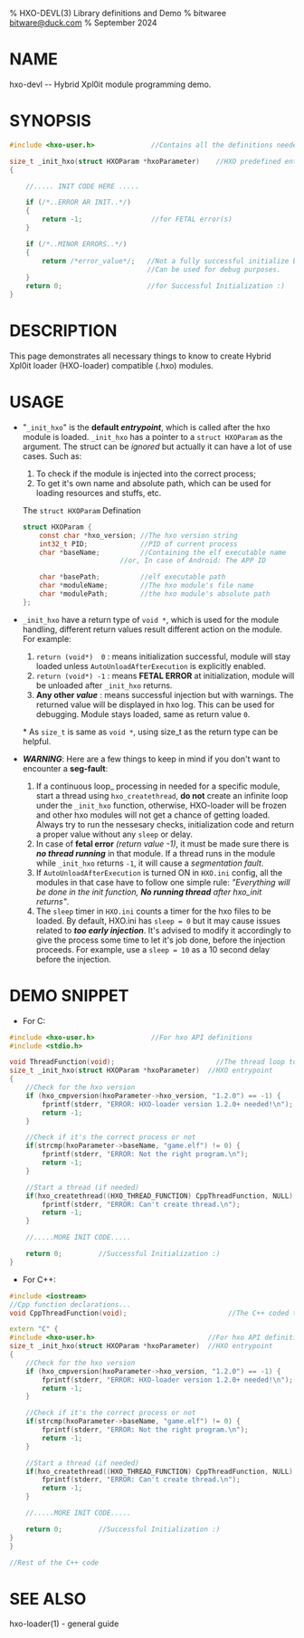 % HXO-DEVL(3) Library definitions and Demo
% bitwaree <bitware@duck.com>
% September 2024

# NAME
hxo-devl -- Hybrid Xpl0it module programming demo.

# SYNOPSIS

```C
#include <hxo-user.h>              //Contains all the definitions needed to get started

size_t _init_hxo(struct HXOParam *hxoParameter)    //HXO predefined entrypoint
{

    //..... INIT CODE HERE .....

    if (/*..ERROR AR INIT..*/)
    {
        return -1;                 //for FETAL error(s)
    }

    if (/*..MINOR ERRORS..*/)
    {
        return /*error_value*/;   //Not a fully successful initialize but isn't fetal
                                  //Can be used for debug purposes.
    }    
    return 0;                     //for Successful Initialization :)
}
```

# DESCRIPTION
This page demonstrates all necessary things to know to create Hybrid Xpl0it loader (HXO-loader) compatible (.hxo) modules.


# USAGE

- "`_init_hxo`" is the **default _entrypoint_**, which is called after the hxo module is loaded. `_init_hxo` has a pointer to a `struct HXOParam` as the argument. The struct can be _ignored_ but actually it can have a lot of use cases. Such as: 

    1. To check if the module is injected into the correct process;
    2. To get it's own name and absolute path, which can be used for loading resources and stuffs, etc.

  The `struct HXOParam` Defination

    ```C
    struct HXOParam {
        const char *hxo_version; //The hxo version string
        int32_t PID;             //PID of current process
        char *baseName;          //Containing the elf executable name
                            //or, In case of Android: The APP ID

        char *basePath;          //elf executable path
        char *moduleName;        //The hxo module's file name
        char *modulePath;        //the hxo module's absolute path
    };
    ```

- `_init_hxo` have a return type of `void *`, which is used for the module handling, different return values result different action on the module. For example:

    1. `return (void*)  0`    : means initialization successful, module will stay loaded unless `AutoUnloadAfterExecution` is explicitly enabled.
    2. `return (void*) -1`    : means **FETAL ERROR** at initialization, module will be unloaded after `_init_hxo` returns.
    3. **Any other _value_**  : means successful injection but with warnings. The returned value will be displayed in hxo log. This can be used for debugging. Module stays loaded, same as return value `0`.

  \* As `size_t` is same as `void *`, using size_t as the return type can be helpful.

- ***WARNING***: Here are a few things to keep in mind if you don't want to encounter a **seg-fault**:

    1. If a continuous loop_ processing in needed for a specific module, start a thread using `hxo_createthread`, **do not** create an infinite loop under the `_init_hxo` function, otherwise, HXO-loader will be frozen and other hxo modules will not get a chance of getting loaded. Always try to run the nessesary checks, initialization code and return a proper value without any `sleep` or delay.
    2. In case of **fetal error** _(return value -1)_, it must be made sure there is ***no thread running*** in that module. If a thread runs in the module while `_init_hxo` returns `-1`, it will cause a _segmentation fault_.
    3. If `AutoUnloadAfterExecution` is turned ON in `HXO.ini` config, all the modules in that case have to follow one simple rule: _"Everything will be done in the init function, **No running thread** after hxo_init returns"_.
    4. The `sleep` timer in `HXO.ini` counts a timer for the hxo files to be loaded. By default, HXO.ini has `sleep = 0` but it may cause issues related to ***too early injection***. It's advised to modify it accordingly to give the process some time to let it's job done, before the injection proceeds. For example, use a `sleep = 10` as a 10 second delay before the injection.



# DEMO SNIPPET

- For C:

```C
#include <hxo-user.h>              //For hxo API definitions
#include <stdio.h>

void ThreadFunction(void);                         //The thread loop to be ran in parallel
size_t _init_hxo(struct HXOParam *hxoParameter)  //HXO entrypoint
{
    //Check for the hxo version
    if (hxo_cmpversion(hxoParameter->hxo_version, "1.2.0") == -1) {
        fprintf(stderr, "ERROR: HXO-loader version 1.2.0+ needed!\n"); 
        return -1;
    }

    //Check if it's the correct process or not
    if(strcmp(hxoParameter->baseName, "game.elf") != 0) {
        fprintf(stderr, "ERROR: Not the right program.\n"); 
        return -1;
    }

    //Start a thread (if needed)
    if(hxo_createthread((HXO_THREAD_FUNCTION) CppThreadFunction, NULL) != 0) {
        fprintf(stderr, "ERROR: Can't create thread.\n"); 
        return -1;
    }

    //.....MORE INIT CODE.....

    return 0;         //Successful Initialization :)
}
```

- For C++:

```C++
#include <iostream>
//Cpp function declarations...
void CppThreadFunction(void);                         //The C++ coded thread loop to be ran in parallel

extern "C" {
#include <hxo-user.h>                            //For hxo API definitions
size_t _init_hxo(struct HXOParam *hxoParameter)  //HXO entrypoint
{
    //Check for the hxo version
    if (hxo_cmpversion(hxoParameter->hxo_version, "1.2.0") == -1) {
        fprintf(stderr, "ERROR: HXO-loader version 1.2.0+ needed!\n"); 
        return -1;
    }

    //Check if it's the correct process or not
    if(strcmp(hxoParameter->baseName, "game.elf") != 0) {
        fprintf(stderr, "ERROR: Not the right program.\n"); 
        return -1;
    }

    //Start a thread (if needed)
    if(hxo_createthread((HXO_THREAD_FUNCTION) CppThreadFunction, NULL) != 0) {
        fprintf(stderr, "ERROR: Can't create thread.\n"); 
        return -1;
    }

    //.....MORE INIT CODE.....

    return 0;         //Successful Initialization :)
}
}

//Rest of the C++ code
```

# SEE ALSO
hxo-loader(1) - general guide
